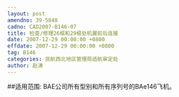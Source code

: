 ```yaml
---
layout: post
amendno: 39-5848
cadno: CAD2007-B146-07
title: 检查/修理26框和29框处机翼前后连接
date: 2007-12-29 00:00:00 +0800
effdate: 2007-12-29 00:00:00 +0800
tag: B146
categories: 民航西北地区管理局适航审定处
author: 赵涛
---
```


##适用范围:
BAE公司所有型别和所有序列号的BAe146飞机。

